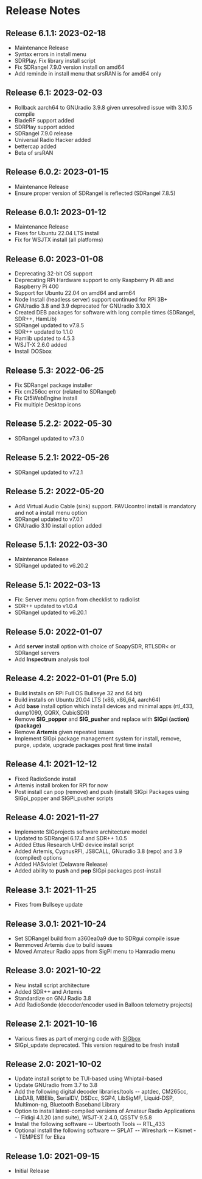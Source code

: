 # Release Notes

## Release 6.1.1: 2023-02-18
- Maintenance Release
- Syntax errors in install menu
- SDRPlay. Fix library install script
- Fix SDRangel 7.9.0 version install on amd64
- Add reminde in install menu that srsRAN is for amd64 only

## Release 6.1: 2023-02-03
- Rollback aarch64 to GNUradio 3.9.8 given unresolved issue with 3.10.5 compile
- BladeRF support added
- SDRPlay support added
- SDRangel 7.9.0 release 
- Universal Radio Hacker added
- bettercap added
- Beta of srsRAN

## Release 6.0.2: 2023-01-15
- Maintenance Release
- Ensure proper version of SDRangel is reflected (SDRangel 7.8.5)

## Release 6.0.1: 2023-01-12
- Maintenance Release
- Fixes for Ubuntu 22.04 LTS install
- Fix for WSJTX install (all platforms)

## Release 6.0: 2023-01-08
- Deprecating 32-bit OS support
- Deprecating RPi Hardware support to only Raspberry Pi 4B and Raspberry Pi 400
- Support for Ubuntu 22.04 on amd64 and arm64
- Node Install (headless server) support continued for RPi 3B+
- GNUradio 3.8 and 3.9 deprecated for GNUradio 3.10.X
- Created DEB packages for software with long compile times (SDRangel, SDR++, HamLib)
- SDRangel updated to v7.8.5
- SDR++ updated to 1.1.0
- Hamlib updated to 4.5.3
- WSJT-X 2.6.0 added
- Install DOSbox

## Release 5.3: 2022-06-25
- Fix SDRangel package installer
- Fix cm256cc error (related to SDRangel)
- Fix Qt5WebEngine install
- Fix multiple Desktop icons

## Release 5.2.2: 2022-05-30
- SDRangel updated to v7.3.0

## Release 5.2.1: 2022-05-26
- SDRangel updated to v7.2.1

## Release 5.2: 2022-05-20
- Add Virtual Audio Cable (sink) support. PAVUcontrol install is mandatory and not a install menu option
- SDRangel updated to v7.0.1
- GNUradio 3.10 install option added

## Release 5.1.1: 2022-03-30
- Maintenance Release
- SDRangel updated to v6.20.2

## Release 5.1: 2022-03-13
- Fix: Server menu option from checklist to radiolist
- SDR++ updated to v1.0.4
- SDRangel updated to v6.20.1

## Release 5.0: 2022-01-07
- Add **server** install option with choice of SoapySDR, RTLSDR< or SDRangel servers
- Add **Inspectrum** analysis tool

## Release 4.2: 2022-01-01  (Pre 5.0)
- Build installs on RPi Full OS Bullseye 32 and 64 bit)
- Build installs on Ubuntu 20.04 LTS (x86, x86_64, aarch64)
- Add **base** install option which install devices and minimal apps (rtl_433, dump1090, GQRX, CubicSDR)
- Remove **SIG_popper** and **SIG_pusher** and replace with **SIGpi (action) (package)**
- Remove **Artemis** given repeated issues
- Implement SIGpi package management system for install, remove, purge, update, upgrade packages post first time install

## Release 4.1: 2021-12-12
- Fixed RadioSonde install
- Artemis install broken for RPi for now
- Post install can pop (remove) and push (install) SIGpi Packages using SIGpi_popper and SIGPi_pusher scripts

## Release 4.0: 2021-11-27
- Implemente SIGprojects software architecture model
- Updated to SDRangel 6.17.4 and SDR++ 1.0.5
- Added Ettus Research UHD device install script
- Added Artemis, CygnusRFI, JS8CALL, GNuradio 3.8 (repo) and 3.9 (compiled) options
- Added HASviolet (Delaware Release)
- Added ability to **push** and **pop** SIGpi packages post-install

## Release 3.1: 2021-11-25
- Fixes from Bullseye update

## Release 3.0.1: 2021-10-24
- Set SDRangel build from a360ea0a9 due to SDRgui compile issue
- Remmoved Artemis due to build issues
- Moved Amateur Radio apps from SigPI menu to Hamradio menu

## Release 3.0: 2021-10-22
- New install script architecture
- Added SDR++ and Artemis
- Standardize on GNU Radio 3.8
- Add RadioSonde (decoder/encoder used in Balloon telemetry projects)

## Release 2.1: 2021-10-16
- Various fixes as part of merging code with [SIGbox](https://github.com/joecupano/SIGbox)
- SIGpi_update deprecated. This version required to be fresh install

## Release 2.0: 2021-10-02
- Update install script to be TUI-based using Whiptail-based
- Update GNUradio from 3.7 to 3.8
- Add the following digital decoder libraries/tools
-- aptdec, CM265cc, LibDAB, MBElib, SerialDV, DSDcc, SGP4, LibSigMF, Liquid-DSP, Multimon-ng, Bluetooth Baseband Library 
- Option to install latest-compiled versions of Amateur Radio Applications
-- Fldigi 4.1.20 (and suite), WSJT-X 2.4.0, QSSTV 9.5.8
- Install the following software 
-- Ubertooth Tools
-- RTL_433
- Optional install the following software 
-- SPLAT
-- Wireshark
-- Kismet
-- TEMPEST for Eliza

## Release 1.0: 2021-09-15
- Initial Release



